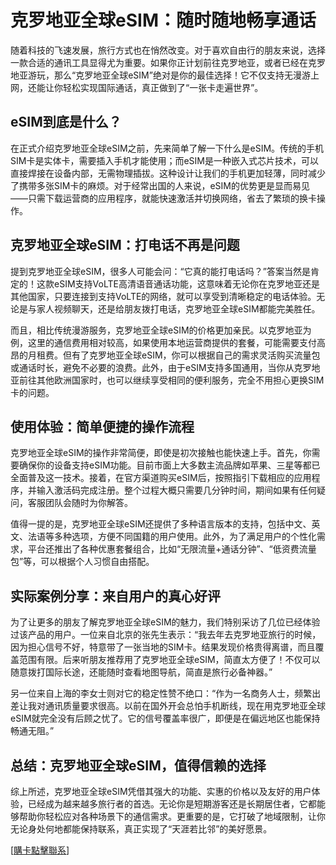 # 克罗地亚全球eSIM：随时随地畅享通话

随着科技的飞速发展，旅行方式也在悄然改变。对于喜欢自由行的朋友来说，选择一款合适的通讯工具显得尤为重要。如果你正计划前往克罗地亚，或者已经在克罗地亚游玩，那么“克罗地亚全球eSIM”绝对是你的最佳选择！它不仅支持无漫游上网，还能让你轻松实现国际通话，真正做到了“一张卡走遍世界”。

## eSIM到底是什么？

在正式介绍克罗地亚全球eSIM之前，先来简单了解一下什么是eSIM。传统的手机SIM卡是实体卡，需要插入手机才能使用；而eSIM是一种嵌入式芯片技术，可以直接焊接在设备内部，无需物理插拔。这种设计让我们的手机更加轻薄，同时减少了携带多张SIM卡的麻烦。对于经常出国的人来说，eSIM的优势更是显而易见——只需下载运营商的应用程序，就能快速激活并切换网络，省去了繁琐的换卡操作。

## 克罗地亚全球eSIM：打电话不再是问题

提到克罗地亚全球eSIM，很多人可能会问：“它真的能打电话吗？”答案当然是肯定的！这款eSIM支持VoLTE高清语音通话功能，这意味着无论你在克罗地亚还是其他国家，只要连接到支持VoLTE的网络，就可以享受到清晰稳定的电话体验。无论是与家人视频聊天，还是给朋友拨打电话，克罗地亚全球eSIM都能完美胜任。

而且，相比传统漫游服务，克罗地亚全球eSIM的价格更加亲民。以克罗地亚为例，这里的通信费用相对较高，如果使用本地运营商提供的套餐，可能需要支付高昂的月租费。但有了克罗地亚全球eSIM，你可以根据自己的需求灵活购买流量包或通话时长，避免不必要的浪费。此外，由于eSIM支持多国通用，当你从克罗地亚前往其他欧洲国家时，也可以继续享受相同的便利服务，完全不用担心更换SIM卡的问题。

## 使用体验：简单便捷的操作流程

克罗地亚全球eSIM的操作非常简便，即使是初次接触也能快速上手。首先，你需要确保你的设备支持eSIM功能。目前市面上大多数主流品牌如苹果、三星等都已全面普及这一技术。接着，在官方渠道购买eSIM后，按照指引下载相应的应用程序，并输入激活码完成注册。整个过程大概只需要几分钟时间，期间如果有任何疑问，客服团队会随时为你解答。

值得一提的是，克罗地亚全球eSIM还提供了多种语言版本的支持，包括中文、英文、法语等多种选项，方便不同国籍的用户使用。此外，为了满足用户的个性化需求，平台还推出了各种优惠套餐组合，比如“无限流量+通话分钟”、“低资费流量包”等，可以根据个人习惯自由搭配。

## 实际案例分享：来自用户的真心好评

为了让更多的朋友了解克罗地亚全球eSIM的魅力，我们特别采访了几位已经体验过该产品的用户。一位来自北京的张先生表示：“我去年去克罗地亚旅行的时候，因为担心信号不好，特意带了一张当地的SIM卡。结果发现价格贵得离谱，而且覆盖范围有限。后来听朋友推荐用了克罗地亚全球eSIM，简直太方便了！不仅可以随意拨打国际长途，还能随时查看地图导航，简直是旅行必备神器。”

另一位来自上海的李女士则对它的稳定性赞不绝口：“作为一名商务人士，频繁出差让我对通讯质量要求很高。以前在国外开会总怕手机断线，现在用克罗地亚全球eSIM就完全没有后顾之忧了。它的信号覆盖率很广，即便是在偏远地区也能保持畅通无阻。”

## 总结：克罗地亚全球eSIM，值得信赖的选择

综上所述，克罗地亚全球eSIM凭借其强大的功能、实惠的价格以及友好的用户体验，已经成为越来越多旅行者的首选。无论你是短期游客还是长期居住者，它都能够帮助你轻松应对各种场景下的通信需求。更重要的是，它打破了地域限制，让你无论身处何地都能保持联系，真正实现了“天涯若比邻”的美好愿景。

[[購卡點擊聯系](https://t.me/s/esim1088)]